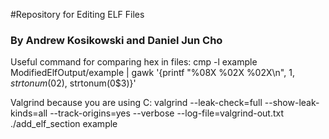 #Repository for Editing ELF Files

### By Andrew Kosikowski and Daniel Jun Cho

Useful command for comparing hex in files:
cmp -l example ModifiedElfOutput/example | gawk '{printf "%08X %02X %02X\n", $1, strtonum(0$2), strtonum(0$3)}'

Valgrind because you are using C:
valgrind --leak-check=full --show-leak-kinds=all --track-origins=yes --verbose --log-file=valgrind-out.txt ./add_elf_section example

